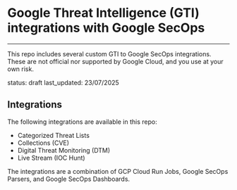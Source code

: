 # Google Threat Intelligence (GTI) integrations with Google SecOps
---

This repo includes several custom GTI to Google SecOps integrations.  These are not official nor supported by Google Cloud, and you use at your own risk.

status: draft
last_updated: 23/07/2025

## Integrations

The following integrations are available in this repo:

* Categorized Threat Lists
* Collections (CVE)
* Digital Threat Monitoring (DTM)
* Live Stream (IOC Hunt)

The integrations are a combination of GCP Cloud Run Jobs, Google SecOps Parsers, and Google SecOps Dashboards.







